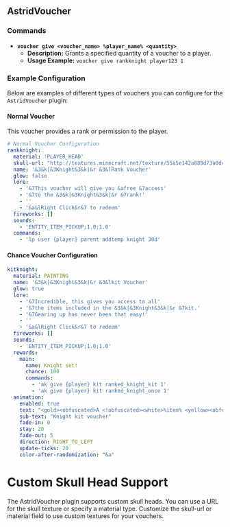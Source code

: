 ## AstridVoucher

### Commands

- **`voucher give <voucher_name> %player_name% <quantity>`**
  - **Description:** Grants a specified quantity of a voucher to a player.
  - **Usage Example:** `voucher give rankknight player123 1`

### Example Configuration

Below are examples of different types of vouchers you can configure for the `AstridVoucher` plugin:

#### Normal Voucher

This voucher provides a rank or permission to the player.

```yaml
# Normal Voucher Configuration
rankknight:
  material: 'PLAYER_HEAD'
  skull-url: "http://textures.minecraft.net/texture/55a5e142a889d73a0dc4e95343de2689549d23ac77edb9a7ec127839d4973cbf"
  name: '&3&k|&3Knight&3&k|&r &3&lRank Voucher'
  glow: false
  lore:
    - '&7This voucher will give you &afree &7access'
    - '&7to the &3&k|&3Knight&3&k|&r &7rank!'
    - ''
    - '&a&lRight Click&r&7 to redeem'
  fireworks: []
  sounds:
    - 'ENTITY_ITEM_PICKUP;1.0;1.0'
  commands:
    - 'lp user {player} parent addtemp knight 30d'
```

#### Chance Voucher Configuration

```yml
kitknight:
  material: PAINTING
  name: '&3&k|&3Knight&3&k|&r &3&lkit Voucher'
  glow: true
  lore:
    - '&7Incredible, this gives you access to all'
    - '&7the items included in the &3&k|&3Knight&3&k|&r &7kit.'
    - '&7Gearing up has never been that easy!'
    - ''
    - '&a&lRight Click&r&7 to redeem'
  fireworks: []
  sounds:
    - 'ENTITY_ITEM_PICKUP;1.0;1.0'
  rewards:
    main:
      name: Knight set!
      chance: 100
      commands:
        - 'ak give {player} kit ranked_knight_kit 1'
        - 'ak give {player} kit ranked_knight_once 1'
  animation:
    enabled: true
    text: "<gold><obfuscated>A <!obfuscated><white>%item% <yellow><obfuscated>A"
    sub-text: "Knight kit voucher"
    fade-in: 0
    stay: 20
    fade-out: 5
    direction: RIGHT_TO_LEFT
    update-ticks: 20
    color-after-randomization: "&a"
```

# Custom Skull Head Support

The AstridVoucher plugin supports custom skull heads. You can use a URL for the skull texture or specify a material type. Customize the skull-url or material field to use custom textures for your vouchers.
